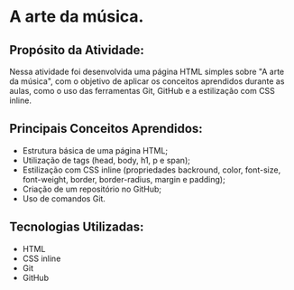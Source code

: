 # A arte da música.

## Propósito da Atividade:

Nessa atividade foi desenvolvida uma página HTML simples sobre "A arte da música", com o objetivo de aplicar os conceitos aprendidos durante as aulas, como o uso das ferramentas Git, GitHub e a estilização com CSS inline.

## Principais Conceitos Aprendidos:

- Estrutura básica de uma página HTML;
- Utilização de tags (head, body, h1, p e span);
- Estilização com CSS inline (propriedades backround, color, font-size, font-weight, border, border-radius, margin e padding);
- Criação de um repositório no GitHub;
- Uso de comandos Git.
  
##  Tecnologias Utilizadas:

- HTML
- CSS inline
- Git
- GitHub
